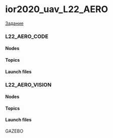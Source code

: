 # ior2020_uav_L22_AERO
[Задание](http://robolymp.ru/files/ior2020/ibpla/IOR2020_online_iUAV_final_regulations_v2.pdf)

### L22_AERO_CODE
#### Nodes

#### Topics

#### Launch files
### L22_AERO_VISION
#### Nodes

#### Topics

#### Launch files

GAZEBO
